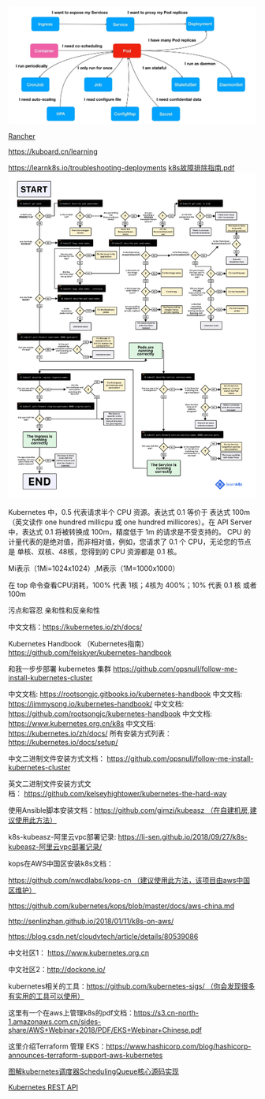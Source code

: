 ![](../img/k8s/pod-info.jpeg)

[Rancher](https://profile.zjurl.cn/rogue/ugc/profile/?version_code=769&version_name=70609&user_id=52042300867)

https://kuboard.cn/learning

https://learnk8s.io/troubleshooting-deployments
[k8s故障排除指南.pdf](../files/k8s/troubleshooting-kubernetes.pdf)
![](../img/k8s/k8s故障排除指南.png)

Kubernetes 中，0.5 代表请求半个 CPU 资源。表达式 0.1 等价于 表达式 100m （英文读作 one hundred millicpu 或 one hundred millicores）。在 API Server 中，表达式 0.1 将被转换成 100m，精度低于 1m 的请求是不受支持的。 CPU 的计量代表的是绝对值，而非相对值，例如，您请求了 0.1 个 CPU，无论您的节点是 单核、双核、48核，您得到的 CPU 资源都是 0.1 核。

Mi表示（1Mi=1024x1024）,M表示（1M=1000x1000）


在 top 命令查看CPU消耗，100% 代表 1核；4核为 400%；10% 代表 0.1 核 或者 100m

污点和容忍
亲和性和反亲和性



中文文档：https://kubernetes.io/zh/docs/

Kubernetes Handbook （Kubernetes指南）
https://github.com/feiskyer/kubernetes-handbook

和我一步步部署 kubernetes 集群
https://github.com/opsnull/follow-me-install-kubernetes-cluster

中文文档: https://rootsongjc.gitbooks.io/kubernetes-handbook
中文文档: https://jimmysong.io/kubernetes-handbook/
中文文档: https://github.com/rootsongjc/kubernetes-handbook
中文文档: https://www.kubernetes.org.cn/k8s
中文文档: https://kubernetes.io/zh/docs/
所有安装方式列表：https://kubernetes.io/docs/setup/

中文二进制文件安装方式文档： https://github.com/opsnull/follow-me-install-kubernetes-cluster

英文二进制文件安装方式文档： https://github.com/kelseyhightower/kubernetes-the-hard-way

使用Ansible脚本安装文档：https://github.com/gjmzj/kubeasz （在自建机房,建议使用此方法）

k8s-kubeasz-阿里云vpc部署记录: https://li-sen.github.io/2018/09/27/k8s-kubeasz-阿里云vpc部署记录/

kops在AWS中国区安装k8s文档：

https://github.com/nwcdlabs/kops-cn （建议使用此方法，该项目由aws中国区维护）

https://github.com/kubernetes/kops/blob/master/docs/aws-china.md

http://senlinzhan.github.io/2018/01/11/k8s-on-aws/

https://blog.csdn.net/cloudvtech/article/details/80539086

中文社区1： https://www.kubernetes.org.cn

中文社区2：http://dockone.io/

kubernetes相关的工具：https://github.com/kubernetes-sigs/ （你会发现很多有实用的工具可以使用）

这里有一个在aws上管理k8s的pdf文档：https://s3.cn-north-1.amazonaws.com.cn/sides-share/AWS+Webinar+2018/PDF/EKS+Webinar+Chinese.pdf

这里介绍Terraform 管理 EKS：https://www.hashicorp.com/blog/hashicorp-announces-terraform-support-aws-kubernetes

[图解kubernetes调度器SchedulingQueue核心源码实现](https://m.toutiao.com/i6781307442589336067/)

[Kubernetes REST API](https://www.jianshu.com/p/0de6bc64c423)
